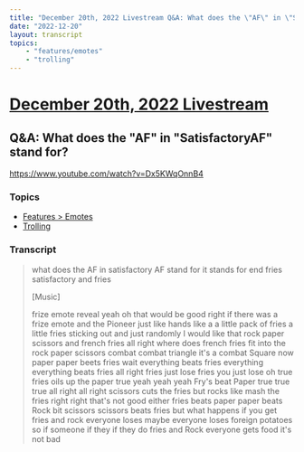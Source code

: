 ```yaml
---
title: "December 20th, 2022 Livestream Q&A: What does the \"AF\" in \"SatisfactoryAF\" stand for?"
date: "2022-12-20"
layout: transcript
topics:
    - "features/emotes"
    - "trolling"
---
```

# [December 20th, 2022 Livestream](../2022-12-20.md)
## Q&A: What does the "AF" in "SatisfactoryAF" stand for?
https://www.youtube.com/watch?v=Dx5KWqOnnB4

### Topics
* [Features > Emotes](../topics/features/emotes.md)
* [Trolling](../topics/trolling.md)

### Transcript

> what does the AF in satisfactory AF stand for it stands for end fries satisfactory and fries
>
> [Music]
>
> frize emote reveal yeah oh that would be good right if there was a frize emote and the Pioneer just like hands like a a little pack of fries a little fries sticking out and just randomly I would like that rock paper scissors and french fries all right where does french fries fit into the rock paper scissors combat combat triangle it's a combat Square now paper paper beets fries wait everything beats fries everything everything beats fries all right fries just lose fries you just lose oh true fries oils up the paper true yeah yeah yeah Fry's beat Paper true true true all right all right scissors cuts the fries but rocks like mash the fries right right that's not good either fries beats paper paper beats Rock bit scissors scissors beats fries but what happens if you get fries and rock everyone loses maybe everyone loses foreign potatoes so if someone if they if they do fries and Rock everyone gets food it's not bad
